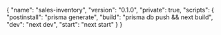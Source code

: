 {
    "name": "sales-inventory",
    "version": "0.1.0",
    "private": true,
    "scripts": {
        "postinstall": "prisma generate",
        "build": "prisma db push && next build",
        "dev": "next dev",
        "start": "next start"
    }
}
